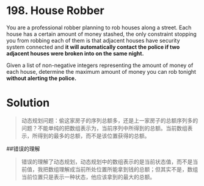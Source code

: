 # 198. House Robber

You are a professional robber planning to rob houses along a street. Each house has a certain amount of money stashed, the only constraint stopping you from robbing each of them is that adjacent houses have security system connected and **it will automatically contact the police if two adjacent houses were broken into on the same night.**

Given a list of non-negative integers representing the amount of money of each house, determine the maximum amount of money you can rob tonight **without alerting the police.**

# Solution

>动态规划问题：偷这家房子的序列总额多，还是上一家房子的总额序列多的问题？不能单纯的把数组表示为，当前序列中所得到的总额。当前数组表示，所得到的最多的总额，而不是该位置获得的总额。

##错误的理解

>错误的理解了动态规划，动态规划中的数组表示的是当前状态值，而不是当前值，我把数组理解成当前所处位置所能拿到钱的总额；但其实不是，数组当前位置只是表示一种状态，他应该拿到的最大的总额。